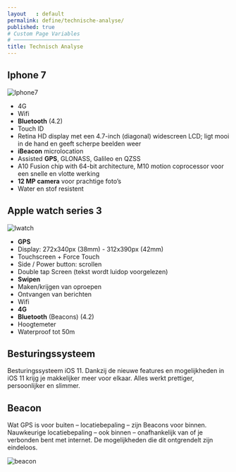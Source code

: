 ```yaml
---
layout   : default
permalink: define/technische-analyse/
published: true
# Custom Page Variables
# ─────────────────────
title: Technisch Analyse
---
```


## Iphone 7 

![Iphone7](https://store.storeimages.cdn-apple.com/4980/as-images.apple.com/is/image/AppleInc/aos/published/images/i/ph/iphone7/plus/iphone7-plus-select-2016?wid=250&hei=351&fmt=png-alpha&.v=1471651056976) 


- 4G
- Wifi
- **Bluetooth** (4.2)
- Touch ID
- Retina HD display met een 4.7-inch (diagonal) widescreen LCD; ligt mooi in de hand en geeft scherpe beelden weer
- **iBeacon** microlocation
- Assisted **GPS**, GLONASS, Galileo en QZSS
- A10 Fusion chip with 64-bit architecture, M10 motion coprocessor voor een snelle en vlotte werking
- **12 MP camera** voor prachtige foto’s
- Water en stof resistent

## Apple watch series 3

![Iwatch](https://store.storeimages.cdn-apple.com/4980/as-images.apple.com/is/image/AppleInc/aos/published/images/4/2/42/stainless/42-stainless-black-milanese-black-s3-grid?wid=270&hei=275&fmt=jpeg&qlt=95&op_usm=0.5,0.5&.v=1504647830550)

- **GPS**
- Display: 272x340px (38mm) - 312x390px (42mm)
- Touchscreen + Force Touch
- Side / Power button: scrollen
- Double tap Screen (tekst wordt luidop voorgelezen)
- **Swipen**
- Maken/krijgen van oproepen
- Ontvangen van berichten
- Wifi
- **4G**
- **Bluetooth** (Beacons) (4.2)
- Hoogtemeter
- Waterproof tot 50m

## Besturingssysteem

Besturingssysteem
iOS 11. Dankzij de nieuwe features en mogelijkheden in iOS 11 krijg je makkelijker meer voor elkaar. Alles werkt prettiger, persoonlijker en slimmer.

## Beacon

Wat GPS is voor buiten – locatiebepaling – zijn Beacons voor binnen. Nauwkeurige locatiebepaling – ook binnen – onafhankelijk van of je verbonden bent met internet. De mogelijkheden die dit ontgrendelt zijn eindeloos.

![beacon](https://www.happiestminds.com/Insights/Beacons-technology/images1/what-beacons.png)